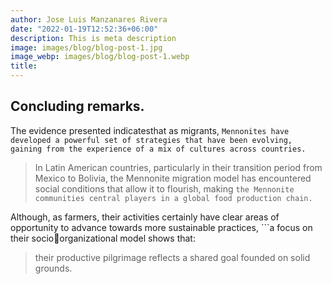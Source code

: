 ```yaml
---
author: Jose Luis Manzanares Rivera
date: "2022-01-19T12:52:36+06:00"
description: This is meta description
image: images/blog/blog-post-1.jpg
image_webp: images/blog/blog-post-1.webp
title: 
---
```


## Concluding remarks.

The evidence presented indicatesthat as migrants, ```Mennonites have developed a powerful
set of strategies that have been evolving, gaining from the experience of a mix of cultures
across countries.``` 

>In Latin American countries, particularly in their transition period from
Mexico to Bolivia, the Mennonite migration model has encountered social conditions that
allow it to flourish, making ```the Mennonite communities central players in a global food
production chain.```


Although, as farmers, their activities certainly have clear areas of
opportunity to advance towards more sustainable practices, ```a focus on their socioorganizational model shows that:

>their productive pilgrimage reflects a shared goal founded
on solid grounds. 
